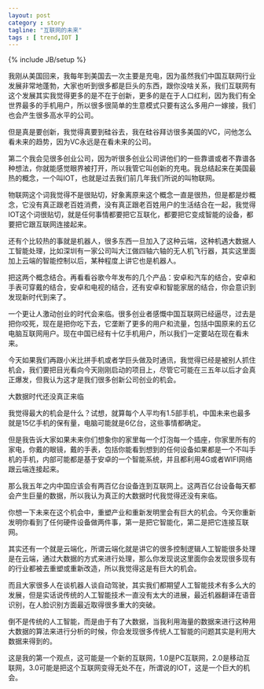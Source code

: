 ```yaml
---
layout: post
category : story
tagline: "互联网的未来"
tags : [ trend,IOT ]
---
```

{% include JB/setup %}


我刚从美国回来，我每年到美国去一次主要是充电，因为虽然我们中国互联网行业发展非常地蓬勃，大家也听到很多都是巨头的东西，跟你没啥关系，我们互联网有这个发展其实我觉得更多的是不在于创新，更多的是在于人口红利，因为我们有全世界最多的手机用户，所以很多很简单的生意模式只要有这么多用户一嫁接，我们也会产生很多高水平的公司。

但是真是要创新，我觉得真要到硅谷去，我在硅谷拜访很多美国的VC，问他怎么看未来的趋势，因为VC永远是在看未来的公司。

第二个我会见很多创业公司，因为听很多创业公司讲他们的一些靠谱或者不靠谱各种想法，你就能感觉眼界被打开，所以我管它叫创新的充电。我总结起来在美国最热的概念，一个叫IOT，也就是过去我们前几年我们所说的叫物联网。

物联网这个词我觉得不是很贴切，好象离原来这个概念一直是很热，但是都是炒概念，它没有真正跟老百姓消费，没有真正跟老百姓用户的生活结合在一起，我觉得IOT这个词很贴切，就是任何事情都要把它互联化，都要把它变成智能的设备，都要把它跟互联网连接起来。

还有个比较热的事就是机器人，很多东西一旦加入了这种云端，这种机遇大数据人工智能处理，比如深圳有一家公司叫大江做四轴六轴的无人机飞行器，其实这里面加上云端的智能控制以后，某种程度上讲它也是机器人。

把这两个概念结合。再看看谷歌今年发布的几个产品：安卓和汽车的结合，安卓和手表可穿戴的结合，安卓和电视的结合，还有安卓和智能家居的结合，你会意识到发现新时代到来了。

一个更让人激动创业的时代会来临。很多创业者感慨中国互联网已经逼尽，过去是把你咬死，现在是把你吃下去，它垄断了更多的用户和流量，包括中国原来的五亿电脑互联网用户。现在中国已经有十亿手机用户，所以我们一定要站在现在看未来。

今天如果我们再跟小米比拼手机或者学巨头做及时通讯，我觉得已经是被别人抓住机会，我们要把目光看向今天刚刚启动的项目上，尽管它可能在三五年以后才会真正爆发，但我认为这才是我们很多创新公司创业的机会。

大数据时代还没真正来临

我觉得最大的机会是什么？试想，就算每个人平均有1.5部手机，中国未来也最多就是15亿手机的保有量，电脑可能就是6亿台，这些事情都确定。

但是我告诉大家如果未来你们想象你的家里每一个灯泡每一个插座，你家里所有的家电，你戴的眼镜，戴的手表，包括你能看到想到的任何设备如果都是一个不叫手机的手机，内部可能都是基于安卓的一个智能系统，并且都利用4G或者WIFI网络跟云端连接起来。

那么我五年之内中国应该会有两百亿台设备连到互联网上。这两百亿台设备每天都会产生巨量的数据，所以我认为真正的大数据时代我觉得还没有来临。

你想一下未来在这个机会中，重塑产业和重新发明里会有巨大的机会。今天你重新发明你看到了任何硬件设备做两件事，第一是把它智能化，第二是把它连接互联网。

其实还有一个就是云端化，所谓云端化就是讲它的很多控制逻辑人工智能很多处理是在云端，通过大数据的方式来进行处理，那么你发现说这里面你会发现很多现有的行业都被去重塑或重新改造，所以我觉得这是有巨大的机会。

而且大家很多人在谈机器人谈自动驾驶，其实我们都期望人工智能技术有多么大的发展，但是实话说传统的人工智能技术一直没有太大的进展，最近机器翻译在语音识别，在人脸识别方面最近取得很多重大的突破。

倒不是传统的人工智能，而是由于有了大数据，当我利用海量的数据来进行这种用大数据的算法来进行分析的时候，你会发现很多传统人工智能的问题其实是利用大数据来得到的。

这是我的第一个观点，这可能是一个新的互联网，1.0是PC互联网，2.0是移动互联网，3.0可能是把这个互联网变得无处不在，所谓说的IOT，这是一个巨大的机会。
